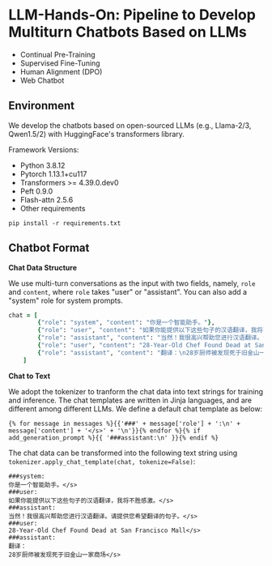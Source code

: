 # LLM-Hands-On: Pipeline to Develop Multiturn Chatbots Based on LLMs

- Continual Pre-Training
- Supervised Fine-Tuning
- Human Alignment (DPO)
- Web Chatbot

## Environment

We develop the chatbots based on open-sourced LLMs (e.g., Llama-2/3, Qwen1.5/2) with HuggingFace's transformers library.

Framework Versions:

- Python 3.8.12
- Pytorch 1.13.1+cu117
- Transformers >= 4.39.0.dev0
- Peft 0.9.0
- Flash-attn 2.5.6
- Other requirements

```
pip install -r requirements.txt
```


## Chatbot Format

**Chat Data Structure**

We use multi-turn conversations as the input with two fields, namely, ``role`` and ``content``, where ``role`` takes "user" or "assistant". You can also add a "system" role for system prompts.

```ruby
chat = [
        {"role": "system", "content": "你是一个智能助手。"},
        {"role": "user", "content": "如果你能提供以下这些句子的汉语翻译，我将不胜感激。"},
        {"role": "assistant", "content": "当然！我很高兴帮助您进行汉语翻译。请提供您希望翻译的句子。"},
        {"role": "user", "content": "28-Year-Old Chef Found Dead at San Francisco Mall"},
        {"role": "assistant", "content": "翻译：\n28岁厨师被发现死于旧金山一家商场"}
    ]
```


**Chat to Text**

We adopt the tokenizer to tranform the chat data into text strings for training and inference.
The chat templates are written in Jinja languages, and are different among different LLMs.
We define a default chat template as below:  

```
{% for message in messages %}{{'###' + message['role'] + ':\n' + message['content'] + '</s>' + '\n'}}{% endfor %}{% if add_generation_prompt %}{{ '###assistant:\n' }}{% endif %}
```

The chat data can be transformed into the following text string using   ``tokenizer.apply_chat_template(chat, tokenize=False)``:

```
###system:
你是一个智能助手。</s>
###user:
如果你能提供以下这些句子的汉语翻译，我将不胜感激。</s>
###assistant:
当然！我很高兴帮助您进行汉语翻译。请提供您希望翻译的句子。</s>
###user:
28-Year-Old Chef Found Dead at San Francisco Mall</s>
###assistant:
翻译：
28岁厨师被发现死于旧金山一家商场</s>
```


